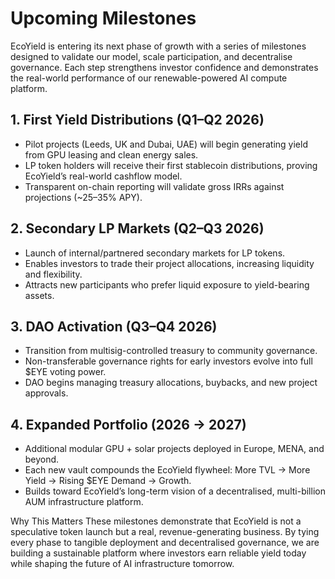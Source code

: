 # Upcoming Milestones

EcoYield is entering its next phase of growth with a series of
milestones designed to validate our model, scale participation, and
decentralise governance. Each step strengthens investor confidence and
demonstrates the real-world performance of our renewable-powered AI
compute platform.

## 1. First Yield Distributions (Q1–Q2 2026)

- Pilot projects (Leeds, UK and Dubai, UAE) will begin generating yield
from GPU leasing and clean energy sales.
- LP token holders will receive their first stablecoin distributions,
proving EcoYield’s real-world cashflow model.
- Transparent on-chain reporting will validate gross IRRs against
projections (~25–35% APY).

## 2. Secondary LP Markets (Q2–Q3 2026)

- Launch of internal/partnered secondary markets for LP tokens.
- Enables investors to trade their project allocations, increasing
liquidity and flexibility.
- Attracts new participants who prefer liquid exposure to yield-bearing
assets.

## 3. DAO Activation (Q3–Q4 2026)

- Transition from multisig-controlled treasury to community
governance.
- Non-transferable governance rights for early investors evolve into
full $EYE voting power.
- DAO begins managing treasury allocations, buybacks, and new project
approvals.

## 4. Expanded Portfolio (2026 → 2027)

- Additional modular GPU + solar projects deployed in Europe, MENA, and
beyond.
- Each new vault compounds the EcoYield flywheel: More TVL → More Yield
→ Rising $EYE Demand → Growth.
- Builds toward EcoYield’s long-term vision of a decentralised,
multi-billion AUM infrastructure platform.

Why This Matters
These milestones demonstrate that EcoYield is not a speculative token
launch but a real, revenue-generating business. By tying every phase to
tangible deployment and decentralised governance, we are building a
sustainable platform where investors earn reliable yield today while
shaping the future of AI infrastructure tomorrow.

